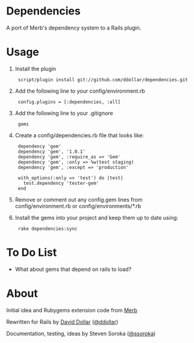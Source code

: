 Dependencies
============

A port of Merb's dependency system to a Rails plugin.

Usage
=====

1. Install the plugin

        script/plugin install git://github.com/ddollar/dependencies.git

2. Add the following line to your config/environment.rb

        config.plugins = [:dependencies, :all]

3. Add the following line to your .gitignore

        gems

4. Create a config/dependencies.rb file that looks like:

        dependency 'gem'
        dependency 'gem', '1.0.1'
        dependency 'gem', :require_as => 'Gem'
        dependency 'gem', :only => %w(test staging)
        dependency 'gem', :except => 'production'

        with_options(:only => 'test') do |test|
          test.dependency 'tester-gem'
        end

5. Remove or comment out any config.gem lines from config/environment.rb or config/environments/*.rb

6. Install the gems into your project and keep them up to date using:

        rake dependencies:sync

To Do List
==========

* What about gems that depend on rails to load?

About
=====

Initial idea and Rubygems extension code from [Merb](http://merbivore.com/)

Rewritten for Rails by [David Dollar](http://daviddollar.org) ([@ddollar](http://twitter.com/ddollar))

Documentation, testing, ideas by Steven Soroka ([@ssoroka](http://twitter.com/ssoroka))
